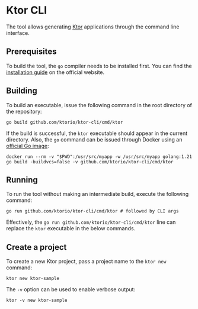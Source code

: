 # Ktor CLI
The tool allows generating [Ktor](https://ktor.io/) applications through the command line interface.

## Prerequisites
To build the tool, the `go` compiler needs to be installed first. You can find the [installation guide](https://go.dev/doc/install) on the official website.


## Building
To build an executable, issue the following command in the root directory of the repository:
```shell
go build github.com/ktorio/ktor-cli/cmd/ktor
```

If the build is successful, the `ktor` executable should appear in the current directory.
Also, the `go` command can be issued through Docker using an [official Go image](https://hub.docker.com/_/golang):
```shell
docker run --rm -v "$PWD":/usr/src/myapp -w /usr/src/myapp golang:1.21 go build -buildvcs=false -v github.com/ktorio/ktor-cli/cmd/ktor
```

## Running
To run the tool without making an intermediate build, execute the following command:
```shell
go run github.com/ktorio/ktor-cli/cmd/ktor # followed by CLI args
```

Effectively, the `go run github.com/ktorio/ktor-cli/cmd/ktor` line can replace the `ktor` executable in the below commands.


## Create a project

To create a new Ktor project, pass a project name to the `ktor new` command:

```
ktor new ktor-sample
```

The `-v` option can be used to enable verbose output:
```shell
ktor -v new ktor-sample
```

